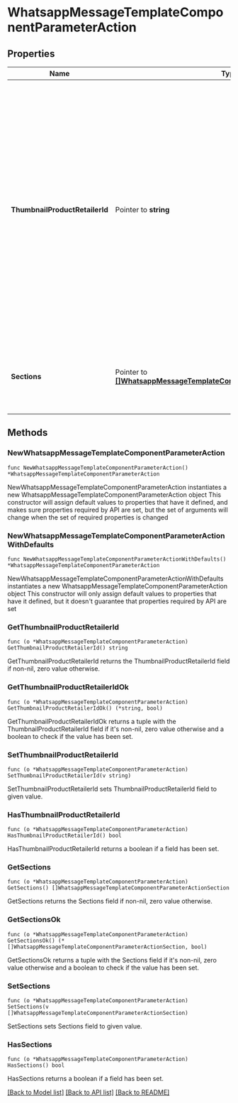 # WhatsappMessageTemplateComponentParameterAction

## Properties

Name | Type | Description | Notes
------------ | ------------- | ------------- | -------------
**ThumbnailProductRetailerId** | Pointer to **string** | **Optional.** Use for catalog and MPM template messages. Item SKU number. Labeled as Content ID in the Commerce Manager. The thumbnail of this item will be used as the message&#39;s header image. If the &#x60;parameters&#x60; object is omitted, the product image of the first item in your catalog will be used. | [optional] 
**Sections** | Pointer to [**[]WhatsappMessageTemplateComponentParameterActionSection**](WhatsappMessageTemplateComponentParameterActionSection.md) | Use for MPM templates. Product sections. You can define up to 10 sections. | [optional] 

## Methods

### NewWhatsappMessageTemplateComponentParameterAction

`func NewWhatsappMessageTemplateComponentParameterAction() *WhatsappMessageTemplateComponentParameterAction`

NewWhatsappMessageTemplateComponentParameterAction instantiates a new WhatsappMessageTemplateComponentParameterAction object
This constructor will assign default values to properties that have it defined,
and makes sure properties required by API are set, but the set of arguments
will change when the set of required properties is changed

### NewWhatsappMessageTemplateComponentParameterActionWithDefaults

`func NewWhatsappMessageTemplateComponentParameterActionWithDefaults() *WhatsappMessageTemplateComponentParameterAction`

NewWhatsappMessageTemplateComponentParameterActionWithDefaults instantiates a new WhatsappMessageTemplateComponentParameterAction object
This constructor will only assign default values to properties that have it defined,
but it doesn't guarantee that properties required by API are set

### GetThumbnailProductRetailerId

`func (o *WhatsappMessageTemplateComponentParameterAction) GetThumbnailProductRetailerId() string`

GetThumbnailProductRetailerId returns the ThumbnailProductRetailerId field if non-nil, zero value otherwise.

### GetThumbnailProductRetailerIdOk

`func (o *WhatsappMessageTemplateComponentParameterAction) GetThumbnailProductRetailerIdOk() (*string, bool)`

GetThumbnailProductRetailerIdOk returns a tuple with the ThumbnailProductRetailerId field if it's non-nil, zero value otherwise
and a boolean to check if the value has been set.

### SetThumbnailProductRetailerId

`func (o *WhatsappMessageTemplateComponentParameterAction) SetThumbnailProductRetailerId(v string)`

SetThumbnailProductRetailerId sets ThumbnailProductRetailerId field to given value.

### HasThumbnailProductRetailerId

`func (o *WhatsappMessageTemplateComponentParameterAction) HasThumbnailProductRetailerId() bool`

HasThumbnailProductRetailerId returns a boolean if a field has been set.

### GetSections

`func (o *WhatsappMessageTemplateComponentParameterAction) GetSections() []WhatsappMessageTemplateComponentParameterActionSection`

GetSections returns the Sections field if non-nil, zero value otherwise.

### GetSectionsOk

`func (o *WhatsappMessageTemplateComponentParameterAction) GetSectionsOk() (*[]WhatsappMessageTemplateComponentParameterActionSection, bool)`

GetSectionsOk returns a tuple with the Sections field if it's non-nil, zero value otherwise
and a boolean to check if the value has been set.

### SetSections

`func (o *WhatsappMessageTemplateComponentParameterAction) SetSections(v []WhatsappMessageTemplateComponentParameterActionSection)`

SetSections sets Sections field to given value.

### HasSections

`func (o *WhatsappMessageTemplateComponentParameterAction) HasSections() bool`

HasSections returns a boolean if a field has been set.


[[Back to Model list]](../README.md#documentation-for-models) [[Back to API list]](../README.md#documentation-for-api-endpoints) [[Back to README]](../README.md)



